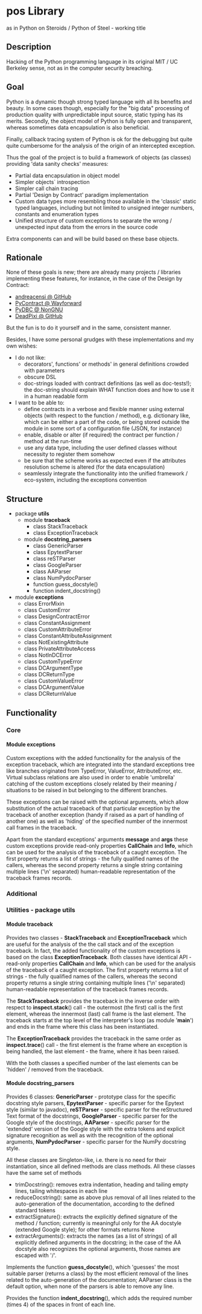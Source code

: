 # pos Library

as in Python on Steroids / Python of Steel - working title

## Description

Hacking of the Python programming language in its original MIT / UC Berkeley sense, not as in the computer security breaching.

## Goal

Python is a dynamic though strong typed language with all its benefits and beauty. In some cases though, especially for the "big data" processing of production quality with unpredictable input source, static typing has its merits.
Secondly, the object model of Python is fully open and transparent, whereas sometimes data encapsulation is also beneficial.

Finally, callback tracing system of Python is ok for the debugging but quite quite cumbersome for the analysis of the origin of an intercepted exception.

Thus the goal of the project is to build a framework of objects (as classes) providing 'data sanity checks' measures:

* Partial data encapsulation in object model
* Simpler objects` introspection
* Simpler call chain tracing
* Partial 'Design by Contract' paradigm implementation
* Custom data types more resembling those available in the 'classic' static typed languages, including but not limited to unsigned integer numbers, constants and enumeration types
* Unified structure of custom exceptions to separate the wrong / unexpected input data from the errors in the source code

Extra components can and will be build based on these base objects.

## Rationale

None of these goals is new; there are already many projects / libraries implementing these features, for instance, in the case of the Design by Contract:

* [andreacensi @ GitHub](https://andreacensi.github.io/contracts/)
* [PyContract @ Wayforward](http://www.wayforward.net/pycontract/)
* [PyDBC @ NonGNU](http://www.nongnu.org/pydbc/)
* [DeadPixi @ GitHub](https://github.com/deadpixi/contracts)

But the fun is to do it yourself and in the same, consistent manner.

Besides, I have some personal grudges with these implementations and my own wishes:

* I do not like:
  - decorators', functions' or methods' in general definitions crowded with parameters
  - obscure DSL
  - doc-strings loaded with contract definitions (as well as doc-tests!); the doc-string should explain WHAT function does and how to use it in a human readable form
* I want to be able to:
  - define contracts in a verbose and flexible manner using external objects (with respect to the function / method), e.g. dictionary like, which can be either a part of the code, or being stored outside the module in some sort of a configuration file (JSON, for instance)
  - enable, disable or alter (if required) the contract per function / method at the run-time
  - use any data type, including the user defined classes without necessity to register them somehow
  - be sure that the scheme works as expected even if the attributes resolution scheme is altered (for the data encapsulation)
  - seamlessly integrate the functionality into the unified framework / eco-system, including the exceptions convention

## Structure

* package **utils**
  - module **traceback**
    * class StackTraceback
    * class ExceptionTraceback
  - module **docstring_parsers**
    * class GenericParser
    * class EpytextParser
    * class reSTParser
    * class GoogleParser
    * class AAParser
    * class NumPydocParser
    * function guess_docstyle()
    * function indent_docstring()
* module **exceptions**
  - class ErrorMixin
  - class CustomError
  - class DesignContractError
  - class ConstantAssignment
  - class CustomAttributeError
  - class ConstantAttributeAssignment
  - class NotExistingAttribute
  - class PrivateAttributeAccess
  - class NotInDCError
  - class CustomTypeError
  - class DCArgumentType
  - class DCReturnType
  - class CustomValueError
  - class DCArgumentValue
  - class DCReturnValue

## Functionality

### Core

#### Module exceptions

Custom exceptions with the added functionality for the analysis of the exception traceback, which are integrated into the standard exceptions tree like branches originated from TypeError, ValueError, AttributeError, etc. Virtual subclass relations are also used in order to enable 'umbrella' catching of the custom exceptions closely related by their meaning / situations to be raised in but belonging to the different branches.

These exceptions can be raised with the optional arguments, which allow substitution of the actual traceback of that particular exception by the traceback of another exception (handy if raised as a part of handling of another one) as well as 'hiding' of the specified number of the innermost call frames in the traceback.

Apart from the standard exceptions' arguments **message** and **args** these custom exceptions provide read-only properties **CallChain** and **Info**, which can be used for the analysis of the traceback of a caught exception. The first property returns a list of strings - the fully qualified names of the callers, whereas the second property returns a single string containing multiple lines ('\n' separated) human-readable representation of the traceback frames records.

### Additional

### Utilities - package utils

#### Module traceback

Provides two classes - **StackTraceback** and **ExceptionTraceback** which are useful for the analysis of the the call stack and of the exception traceback. In fact, the added functionality of the custom exceptions is based on the class **ExceptionTraceback**. Both classes have identical API - read-only properties **CallChain** and **Info**, which can be used for the analysis of the traceback of a caught exception. The first property returns a list of strings - the fully qualified names of the callers, whereas the second property returns a single string containing multiple lines ('\n' separated) human-readable representation of the traceback frames records.

The **StackTraceback** provides the traceback in the inverse order with respect to **inspect.stack**() call - the outermost (the first) call is the first element, whereas the innermost (last) call frame is the last element. The traceback starts at the top level of the interpreter's loop (as module '__main__') and ends in the frame where this class has been instantiated.

The **ExceptionTraceback** provides the traceback in the same order as **inspect.trace**() call - the first element is the frame where an exception is being handled, the last element - the frame, where it has been raised.

With the both classes a specified number of the last elements can be 'hidden' / removed from the traceback.

#### Module docstring_parsers

Provides 6 classes: **GenericParser** - prototype class for the specific docstring style parsers, **EpytextParser** - specific parser for the Epytext style (similar to javadoc), **reSTParser** - specific parser for the reStructured Text format of the docstrings, **GoogleParser** - specific parser for the Google style of the docstrings, **AAParser** - specific parser for the 'extended' version of the Google style with the extra tokens and explicit signature recognition as well as with the recognition of the optional arguments, **NumPydocParser** - specific parser for the NumPy docstring style.

All these classes are Singleton-like, i.e. there is no need for their instantiation, since all defined methods are class methods. All these classes have the same set of methods

- trimDocstring(): removes extra indentation, heading and tailing empty lines, tailing whitespaces in each line
- reduceDocstring(): same as above plus removal of all lines related to the auto-generation of the documentation, according to the defined standard tokens
- extractSignature(): extracts the explicitly defined signature of the method / function; currently is meaningful only for the AA docstyle (extended Google style); for other formats returns None
- extractArguments(): extracts the names (as a list of strings) of all explicitly defined arguments in the docstring; in the case of the AA docstyle also recognizes the optional arguments, those names are escaped with '/'.

Implements the function **guess_docstyle**(), which 'guesses' the most suitable parser (returns a class) by the most efficient removal of the lines related to the auto-generation of the documentation; AAParser class is the default option, when none of the parsers is able to remove any line.

Provides the function **indent_docstring**(), which adds the required number (times 4) of the spaces in front of each line.
